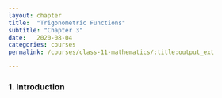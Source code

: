 ```yaml
---
layout: chapter
title:  "Trigonometric Functions"
subtitle: "Chapter 3"
date:   2020-08-04
categories: courses 
permalink: /courses/class-11-mathematics/:title:output_ext

---
```

### 1. Introduction
